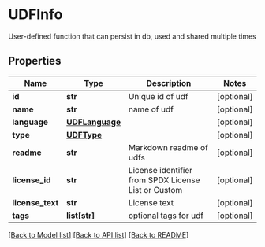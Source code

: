 # UDFInfo

User-defined function that can persist in db, used and shared multiple times
## Properties
Name | Type | Description | Notes
------------ | ------------- | ------------- | -------------
**id** | **str** | Unique id of udf | [optional] 
**name** | **str** | name of udf | [optional] 
**language** | [**UDFLanguage**](UDFLanguage.md) |  | [optional] 
**type** | [**UDFType**](UDFType.md) |  | [optional] 
**readme** | **str** | Markdown readme of udfs | [optional] 
**license_id** | **str** | License identifier from SPDX License List or Custom | [optional] 
**license_text** | **str** | License text | [optional] 
**tags** | **list[str]** | optional tags for udf | [optional] 

[[Back to Model list]](../README.md#documentation-for-models) [[Back to API list]](../README.md#documentation-for-api-endpoints) [[Back to README]](../README.md)


